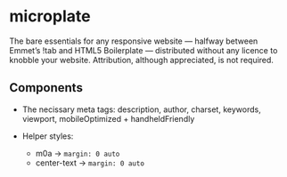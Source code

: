 microplate
==========

The bare essentials for any responsive website — halfway between Emmet’s !tab and HTML5 Boilerplate — distributed without any licence to knobble your website. Attribution, although appreciated, is not required.

## Components
- The necissary meta tags: description, author, charset, keywords, viewport, mobileOptimized + handheldFriendly

- Helper styles:
  - m0a -> `margin: 0 auto`
  - center-text -> `margin: 0 auto`
